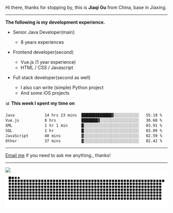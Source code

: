 Hi there, thanks for stopping by, this is **Jiaqi Gu** from China, base in Jiaxing.

---

**The following is my development experience.**

- Senior Java Developer(main)
  - 8 years experiences

- Frontend developer(second)
  - Vue.js (1 year experience)
  - HTML / CSS / Javascript
  
- Full stack developer(second as well)
  - I also can write (simple) Python project
  - And some iOS projects

📊 **This week I spent my time on**
<!--START_SECTION:waka-->

```text
Java             14 hrs 23 mins  █████████████▓░░░░░░░░░░░   55.19 %
Vue.js           8 hrs           ███████▓░░░░░░░░░░░░░░░░░   30.68 %
XML              1 hr 1 min      █░░░░░░░░░░░░░░░░░░░░░░░░   03.91 %
SQL              1 hr            █░░░░░░░░░░░░░░░░░░░░░░░░   03.89 %
JavaScript       40 mins         ▓░░░░░░░░░░░░░░░░░░░░░░░░   02.59 %
Other            37 mins         ▓░░░░░░░░░░░░░░░░░░░░░░░░   02.42 %
```

<!--END_SECTION:waka-->

---

[Email me](mailto:htk2klwgr@mozmail.com?subject=Hiring_from_GitHub) if you need to ask me anything., thanks!

---

![]( https://visitor-badge.glitch.me/badge?page_id=githubgujiaqi)
![]( https://github.com/droid-Q/droid-Q/raw/output/github-contribution-grid-snake.svg#gh-dark-mode-only)
